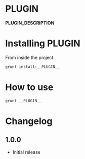 __PLUGIN__
==========

__PLUGIN_DESCRIPTION__


Installing __PLUGIN__
=====================

From inside the project:

```bash
grunt install:__PLUGIN__
```


How to use
==========

```bash
grunt __PLUGIN__
```


Changelog
==========

1.0.0
------------------
- Initial release
